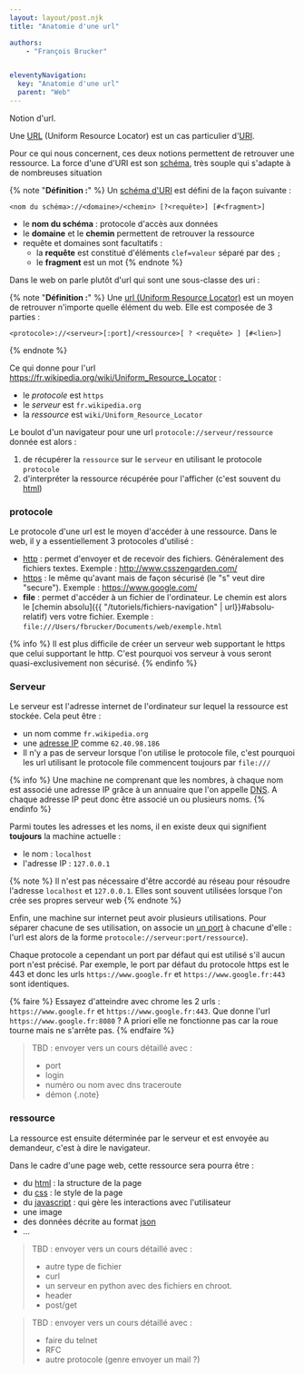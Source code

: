 ```yaml
---
layout: layout/post.njk
title: "Anatomie d'une url"

authors:
    - "François Brucker"


eleventyNavigation:
  key: "Anatomie d'une url"
  parent: "Web"
---
```


<!-- début résumé -->

Notion d'url.

<!-- fin résumé -->

Une [URL](https://fr.wikipedia.org/wiki/Uniform_Resource_Locator) (Uniform Resource Locator) est un cas particulier d'[URI](https://fr.wikipedia.org/wiki/Uniform_Resource_Identifier).

Pour ce qui nous concernent, ces deux notions permettent de retrouver une ressource. La force d'une d'URI est son [schéma](https://fr.wikipedia.org/wiki/Sch%C3%A9ma_d%27URI), très souple qui s'adapte à de nombreuses situation

{% note "**Définition :**" %}
Un [schéma d'URI](https://fr.wikipedia.org/wiki/Sch%C3%A9ma_d%27URI) est défini de la façon suivante :

```
<nom du schéma>://<domaine>/<chemin> [?<requête>] [#<fragment>]
```

* le **nom du schéma** : protocole d'accès aux données
* le **domaine** et le **chemin** permettent de retrouver la ressource
* requête et domaines sont facultatifs :
  * la **requête** est constitué d'éléments `clef=valeur` séparé par des `;`
  * le **fragment** est un mot
{% endnote %}

Dans le web on parle plutôt d'url qui sont une sous-classe des uri :

{% note "**Définition :**" %}
Une [url (Uniform Resource Locator)](https://fr.wikipedia.org/wiki/Uniform_Resource_Locator) est un moyen de retrouver n'importe quelle élément du web. Elle est composée de 3 parties :

```shell
<protocole>://<serveur>[:port]/<ressource>[ ? <requête> ] [#<lien>]
```

{% endnote %}

Ce qui donne pour l'url <https://fr.wikipedia.org/wiki/Uniform_Resource_Locator> :

* le *protocole* est `https`
* le *serveur* est  `fr.wikipedia.org`
* la *ressource* est  `wiki/Uniform_Resource_Locator`

Le boulot d'un navigateur pour une url `protocole://serveur/ressource` donnée est alors :

1. de récupérer la `ressource` sur le `serveur` en utilisant le protocole `protocole`
2. d'interpréter la ressource récupérée pour l'afficher (c'est souvent du [html](https://fr.wikipedia.org/wiki/Hypertext_Markup_Language))

### protocole

Le protocole d'une url est le moyen d'accéder à une ressource. Dans le web, il y a essentiellement 3 protocoles d'utilisé :

* [http](https://fr.wikipedia.org/wiki/Hypertext_Transfer_Protocol) : permet d'envoyer et de recevoir des fichiers. Généralement des fichiers textes. Exemple : <http://www.csszengarden.com/>
* [https](https://fr.wikipedia.org/wiki/HyperText_Transfer_Protocol_Secure) : le même qu'avant mais de façon sécurisé (le "s" veut dire "secure"). Exemple : <https://www.google.com/>
* **file** : permet d'accéder à un fichier de l'ordinateur. Le chemin est alors le [chemin absolu]({{ "/tutoriels/fichiers-navigation" | url}}#absolu-relatif) vers votre fichier. Exemple : `file:///Users/fbrucker/Documents/web/exemple.html`

{% info %}
Il est plus difficile de créer un serveur web supportant le https que celui supportant le http. C'est pourquoi vos serveur à vous seront quasi-exclusivement non sécurisé.
{% endinfo %}

### Serveur

Le serveur est l'adresse internet de l'ordinateur sur lequel la ressource est stockée. Cela peut être :

* un nom comme `fr.wikipedia.org`
* une [adresse IP](https://fr.wikipedia.org/wiki/Adresse_IP) comme `62.40.98.186`
* Il n'y a pas de serveur lorsque l'on utilise le protocole file, c'est pourquoi les url utilisant le protocole file commencent toujours par `file:///`

{% info %}
Une machine ne comprenant que les nombres, à chaque nom est associé une adresse IP grâce à un annuaire que l'on appelle [DNS](https://fr.wikipedia.org/wiki/Domain_Name_System). A chaque adresse IP peut donc être associé un ou plusieurs noms.
{% endinfo %}

Parmi toutes les adresses et les noms, il en existe deux qui signifient **toujours** la machine actuelle :

* le nom : `localhost`
* l'adresse IP : `127.0.0.1`

{% note %}
Il n'est pas nécessaire d'être accordé au réseau pour résoudre l'adresse `localhost` et `127.0.0.1`. Elles sont souvent utilisées lorsque l'on crée ses propres serveur web
{% endnote %}

Enfin, une machine sur internet peut avoir plusieurs utilisations. Pour séparer chacune de ses utilisation, on associe un [un port](https://fr.wikipedia.org/wiki/Port_(logiciel)) à chacune d'elle : l'url est alors de la forme `protocole://serveur:port/ressource`).

Chaque protocole a cependant un port par défaut qui est utilisé s'il aucun port n'est précisé. Par exemple, le port par défaut du protocole https est le 443 et donc les urls `https://www.google.fr` et `https://www.google.fr:443` sont identiques.

{% faire %}
Essayez d'atteindre avec chrome les 2 urls : `https://www.google.fr` et `https://www.google.fr:443`. Que donne l'url  `https://www.google.fr:8080` ? A priori elle ne fonctionne pas car la roue tourne mais ne s'arrête pas.
{% endfaire %}

> TBD : envoyer vers un cours détaillé avec :
>
> * port
> * login
> * numéro ou nom avec dns traceroute
> * démon
{.note}

### ressource

La ressource est ensuite déterminée par le serveur et est envoyée au demandeur, c'est à dire le navigateur.

Dans le cadre d'une page web, cette ressource sera pourra être :

* du [html](https://fr.wikipedia.org/wiki/Hypertext_Markup_Language) : la structure de la page
* du [css](https://fr.wikipedia.org/wiki/Feuilles_de_style_en_cascade) : le style de la page
* du [javascript](https://fr.wikipedia.org/wiki/JavaScript) : qui gère les interactions avec l'utilisateur
* une image
* des données décrite au format [json](https://www.json.org/json-fr.html)
* ...

> TBD : envoyer vers un cours détaillé avec :
>
> * autre type de fichier
> * curl
> * un serveur en python avec des fichiers en chroot.
> * header
> * post/get

> TBD : envoyer vers un cours détaillé avec :
>
> * faire du telnet
> * RFC
> * autre protocole (genre envoyer un mail ?)
